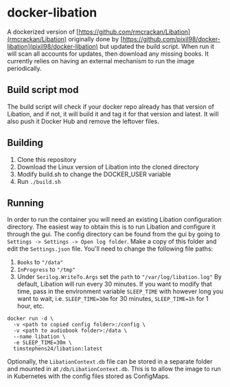 # docker-libation
A dockerized version of [https://github.com/rmcrackan/Libation](rmcrackan/Libation) originally done by [https://github.com/pixil98/docker-libation](pixil98/docker-libation) but updated the build script. When run it will scan all accounts for updates, then download any missing books. It currently relies on having an external mechanism to run the image periodically.

## Build script mod
The build script will check if your docker repo already has that version of Libation, and if not, it will build it and tag it for that version and latest. It will also push it Docker Hub and remove the leftover files.

## Building
1. Clone this repository
2. Download the Linux version of Libation into the cloned directory
3. Modify build.sh to change the DOCKER_USER variable
3. Run `./build.sh`

## Running
In order to run the container you will need an existing Libation configuration directory. The easiest way to obtain this is to run Libation and configure it through the gui.
The config directory can be found from the gui by going to `Settings -> Settings -> Open log folder`. Make a copy of this folder and edit the `Settings.json` file.
You'll need to change the following file paths:
1. `Books` to `"/data"`
2. `InProgress` to `"/tmp"`
3. Under `Serilog.WriteTo.Args` set the `path` to `"/var/log/libation.log"`
By default, Libation will run every 30 minutes. If you want to modify that time, pass in the environment variable `SLEEP_TIME` with however long you want to wait, i.e. `SLEEP_TIME=30m` for 30 minutes, `SLEEP_TIME=1h` for 1 hour, etc.
```
docker run -d \
  -v <path to copied config folder>:/config \
  -v <path to audiobook folder>:/data \
  --name libation \
  -e SLEEP_TIME=30m \
  timstephens24/libation:latest
```

Optionally, the `LibationContext.db` file can be stored in a separate folder and mounted in at `/db/LibationContext.db`. This is to allow the image to run in Kubernetes with the config files stored as ConfigMaps.

